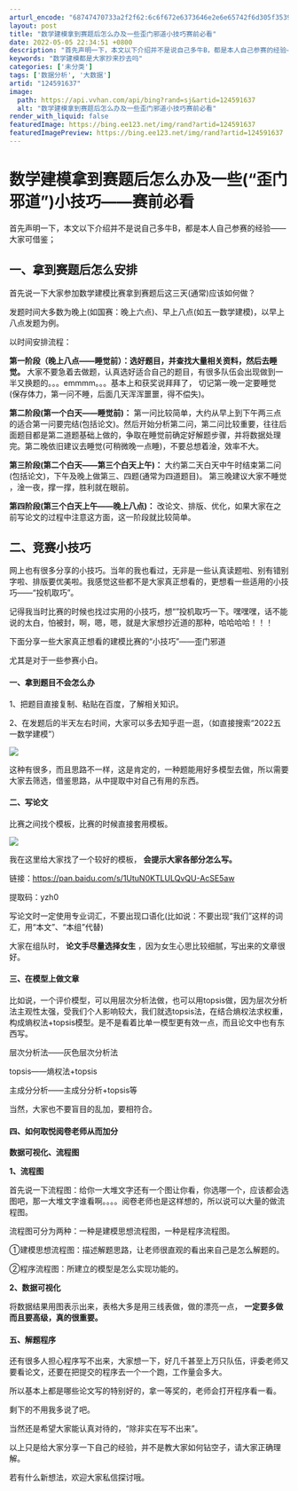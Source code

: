 ```yaml
---
arturl_encode: "68747470733a2f2f62:6c6f672e6373646e2e6e65742f6d305f35393131333534322f:61727469636c652f64657461696c732f313234353931363337"
layout: post
title: "数学建模拿到赛题后怎么办及一些歪门邪道小技巧赛前必看"
date: 2022-05-05 22:34:51 +0800
description: "首先声明一下，本文以下介绍并不是说自己多牛B，都是本人自己参赛的经验——大家可借鉴；一、拿到赛题后怎"
keywords: "数学建模都是大家抄来抄去吗"
categories: ['未分类']
tags: ['数据分析', '大数据']
artid: "124591637"
image:
  path: https://api.vvhan.com/api/bing?rand=sj&artid=124591637
  alt: "数学建模拿到赛题后怎么办及一些歪门邪道小技巧赛前必看"
render_with_liquid: false
featuredImage: https://bing.ee123.net/img/rand?artid=124591637
featuredImagePreview: https://bing.ee123.net/img/rand?artid=124591637
---
```


# 数学建模拿到赛题后怎么办及一些(“歪门邪道”)小技巧——赛前必看

首先声明一下，本文以下介绍并不是说自己多牛B，都是本人自己参赛的经验——大家可借鉴；

## 一、拿到赛题后怎么安排

首先说一下大家参加数学建模比赛拿到赛题后这三天(通常)应该如何做？

发题时间大多数为晚上(如国赛：晚上六点)、早上八点(如五一数学建模)，以早上八点发题为例。

以时间安排流程：

**第一阶段（晚上八点——睡觉前）：选好题目，并查找大量相关资料，然后去睡觉。**
大家不要急着去做题，认真选好适合自己的题目，有很多队伍会出现做到一半又换题的。。。emmmm。。。基本上和获奖说拜拜了，
切记第一晚一定要睡觉
(保存体力，第一问不睡，后面几天浑浑噩噩，得不偿失)。

**第二阶段(第一个白天——睡觉前)：**
第一问比较简单，大约从早上到下午两三点的适合第一问要完结(包括论文)。然后开始分析第二问，第二问比较重要，往往后面题目都是第二道题基础上做的，争取在睡觉前确定好解题步骤，并将数据处理完。第二晚依旧建议去睡觉(可稍微晚一点睡)，不要总想着淦，效率不大。

**第三阶段(第二个白天——第三个白天上午)：**
大约第二天白天中午时结束第二问(包括论文)，下午及晚上做第三、四题(通常为四道题目)。
第三晚建议大家不睡觉
，淦一夜，撑一撑，胜利就在眼前。

**第四阶段(第三个白天上午——晚上八点)：**
改论文、排版、优化，如果大家在之前写论文的过程中注意这方面，这一阶段就比较简单。

## 二、竞赛小技巧

网上也有很多分享的小技巧。当年的我也看过，无非是一些认真读题啦、别有错别字啦、排版要优美啦。我感觉这些都不是大家真正想看的，更想看一些适用的小技巧——“投机取巧”。

记得我当时比赛的时候也找过实用的小技巧，想“”投机取巧一下。嘿嘿嘿，话不能说的太白，怕被封，啊，嗯，嗯，就是大家想抄近道的那种，哈哈哈哈！！！

下面分享一些大家真正想看的建模比赛的“小技巧”——歪门邪道

尤其是对于一些参赛小白。

#### 一、拿到题目不会怎么办

1、把题目直接复制、粘贴在百度，了解相关知识。

2、在发题后的半天左右时间，大家可以多去知乎逛一逛，（如直接搜索“2022五一数学建模”）

![](https://i-blog.csdnimg.cn/blog_migrate/189237cb5830508e8aeaa62000b6bc9c.png)

这种有很多，而且思路不一样，这是肯定的，一种题能用好多模型去做，所以需要大家去筛选，借鉴思路，从中提取中对自己有用的东西。

#### 二、写论文

比赛之间找个模板，比赛的时候直接套用模板。

![](https://i-blog.csdnimg.cn/blog_migrate/4a0e74e735ae55cb602a216d297ed0b9.png)

我在这里给大家找了一个较好的模板，
**会提示大家各部分怎么写。**

链接：https://pan.baidu.com/s/1UtuN0KTLULQvQU-AcSE5aw
  
提取码：yzh0

写论文时一定使用专业词汇，不要出现口语化(比如说：不要出现“我们”这样的词汇，用“本文”、“本组”代替)

大家在组队时，
**论文手尽量选择女生**
，因为女生心思比较细腻，写出来的文章很好。

#### 三、在模型上做文章

比如说，一个评价模型，可以用层次分析法做，也可以用topsis做，因为层次分析法主观性太强，受我们个人影响较大，我们就选topsis法，在结合熵权法求权重，构成熵权法+topsis模型。是不是看着比单一模型更有效一点，而且论文中也有东西写。

层次分析法——灰色层次分析法

topsis——熵权法+topsis

主成分分析——主成分分析+topsis等

当然，大家也不要盲目的乱加，要相符合。

#### 四、如何取悦阅卷老师从而加分

**数据可视化、流程图**

**1、流程图**

首先说一下流程图：给你一大堆文字还有一个图让你看，你选哪一个，应该都会选图吧，那一大堆文字谁看啊。。。。阅卷老师也是这样想的，所以说可以大量的做流程图。

流程图可分为两种：一种是建模思想流程图，一种是程序流程图。

①建模思想流程图：描述解题思路，让老师很直观的看出来自己是怎么解题的。

②程序流程图：所建立的模型是怎么实现功能的。

**2、数据可视化**

将数据结果用图表示出来，表格大多是用三线表做，做的漂亮一点，
**一定要多做而且要高级，真的很重要。**

#### **五、解题程序**

还有很多人担心程序写不出来，大家想一下，好几千甚至上万只队伍，评委老师又要看论文，还要在把提交的程序去一个一个跑，工作量会多大。

所以基本上都是哪些论文写的特别好的，拿一等奖的，老师会打开程序看一看。

剩下的不用我多说了吧。

当然还是希望大家能认真对待的，“除非实在写不出来”。

以上只是给大家分享一下自己的经验，并不是教大家如何钻空子，请大家正确理解。

若有什么新想法，欢迎大家私信探讨哦。